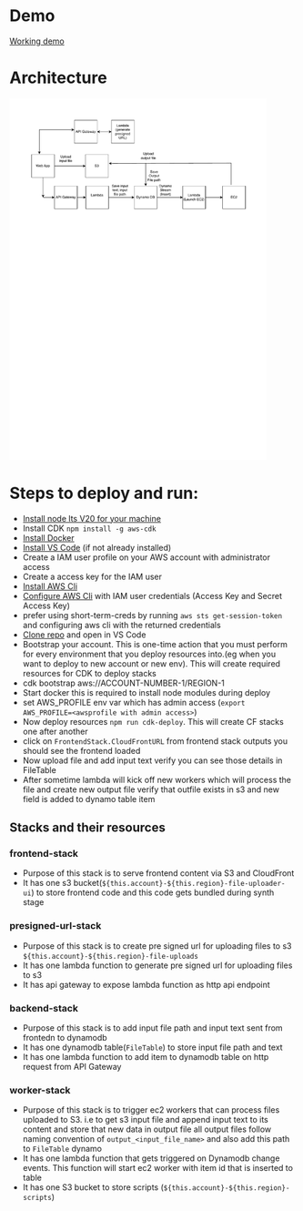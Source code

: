 # Demo 
[Working demo](https://drive.google.com/file/d/1Jo9x24CxLVttQWeQcBsVCjLixGuRho4e/view?usp=sharing)

# Architecture
<img width="452" alt="image" src="https://github.com/naveenaraipole97/file-processing/blob/0a00d281fb0024c3e0c94dd8e79a2cd8bff6ab65/assets/file_processing_app_architecture.pdf">

# Steps to deploy and run:
- [Install node lts V20 for your machine](https://nodejs.org/en/download)
- Install CDK `npm install -g aws-cdk`
- [Install Docker](https://docs.docker.com/engine/install/) 
- [Install VS Code](https://code.visualstudio.com/download) (if not already installed)
- Create a IAM user profile on your AWS account with administrator access
- Create a access key for the IAM user
- [Install AWS Cli](https://docs.aws.amazon.com/cli/latest/userguide/getting-started-install.html)
- [Configure AWS Cli](https://docs.aws.amazon.com/cli/latest/userguide/cli-chap-configure.html) with IAM user credentials (Access Key and Secret Access Key)
- prefer using short-term-creds by running `aws sts get-session-token` and configuring aws cli with the returned credentials
- [Clone repo](https://github.com/naveenaraipole97/file_upload_app2.git) and open in VS Code
- Bootstrap your account. This is one-time action that you must perform for every environment that you deploy resources into.(eg when you want to deploy to new account or new env). This will create required resources for CDK to deploy stacks
- cdk bootstrap aws://ACCOUNT-NUMBER-1/REGION-1
- Start docker this is required to install node modules during deploy
- set AWS_PROFILE env var which has admin access (`export AWS_PROFILE=<awsprofile with admin access>`)
- Now deploy resources `npm run cdk-deploy`. This will create CF stacks one after another
- click on `FrontendStack.CloudFrontURL` from frontend stack outputs you should see the frontend loaded 
- Now upload file and add input text verify you can see those details in FileTable
- After sometime lambda will kick off new workers which will process the file and create new output file verify that outfile exists in s3 and new field is added to dynamo table item


## Stacks and their resources

### frontend-stack
- Purpose of this stack is to serve frontend content via S3 and CloudFront
- It has one s3 bucket(`${this.account}-${this.region}-file-uploader-ui`) to store frontend code and this code gets bundled during synth stage 

### presigned-url-stack
- Purpose of this stack is to create pre signed url for uploading files to s3 `${this.account}-${this.region}-file-uploads`
- It has one lambda function to generate pre signed url for uploading files to s3
- It has api gateway to expose lambda function as http api endpoint

### backend-stack
- Purpose of this stack is to add input file path and input text sent from frontedn to dynamodb
- It has one dynamodb table(`FileTable`) to store input file path and text
- It has one lambda function to add item to dynamodb table on http request from API Gateway

### worker-stack
- Purpose of this stack is to trigger ec2 workers that can process files uploaded to S3. i.e to get s3 input file and append input text to its content and store that new data in output file all output files follow naming convention of `output_<input_file_name>` and also add this path to `FileTable` dynamo
- It has one lambda function that gets triggered on Dynamodb change events. This function will start ec2 worker with item id that is inserted to table
- It has one S3 bucket to store scripts (`${this.account}-${this.region}-scripts`)
